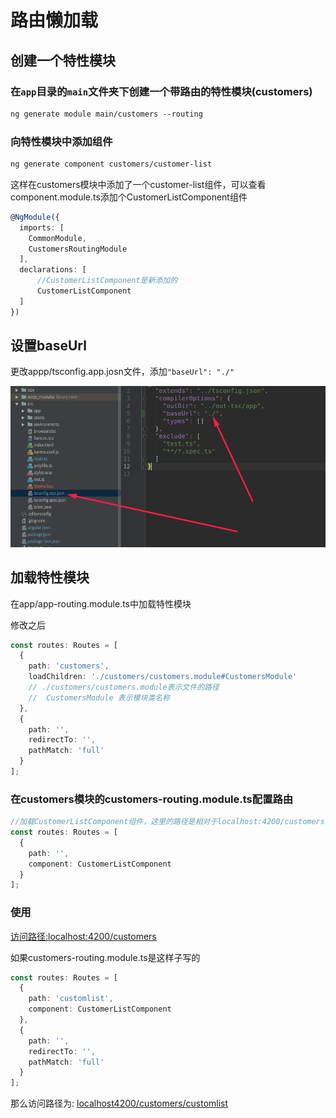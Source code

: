 # 路由懒加载

## 创建一个特性模块

### 在`app`目录的`main`文件夹下创建一个带路由的特性模块(customers)

```html
ng generate module main/customers --routing
```


### 向特性模块中添加组件

```html
ng generate component customers/customer-list
```

这样在customers模块中添加了一个customer-list组件，可以查看component.module.ts添加个CustomerListComponent组件

```typescript
@NgModule({
  imports: [
    CommonModule,
    CustomersRoutingModule
  ],
  declarations: [
      //CustomerListComponent是新添加的
      CustomerListComponent
  ]
})
```

## 设置baseUrl

更改appp/tsconfig.app.josn文件，添加`"baseUrl": "./"`

![1](./image/1.png)

## 加载特性模块

在app/app-routing.module.ts中加载特性模块

修改之后

```typescript
const routes: Routes = [
  {
    path: 'customers',      
    loadChildren: './customers/customers.module#CustomersModule'
    // ./customers/customers.module表示文件的路径
    //  CustomersModule 表示模块类名称
  },
  {
    path: '',
    redirectTo: '',
    pathMatch: 'full'
  }
];
```

### 在customers模块的customers-routing.module.ts配置路由

```typescript
//加载CustomerListComponent组件，这里的路径是相对于localhost:4200/customers下的路径，而不是localhost:4200下的路径
const routes: Routes = [
  {
    path: '',
    component: CustomerListComponent
  }
];
```

### 使用

[访问路径:localhost:4200/customers](localhost4200/customers)

如果customers-routing.module.ts是这样子写的

```typescript
const routes: Routes = [
  {
    path: 'customlist',
    component: CustomerListComponent
  },
  {
    path: '',
    redirectTo: '',
    pathMatch: 'full'
  }
];
```

那么访问路径为: [localhost4200/customers/customlist](localhost4200/customers/customlist)

